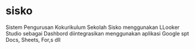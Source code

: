 # sisko
Sistem Pengurusan Kokurikulum Sekolah
Sisko menggunakan LLooker Studio sebagai Dashbord
diintegrasikan menggunakan aplikasi Google spt Docs, Sheets, For,s dll
